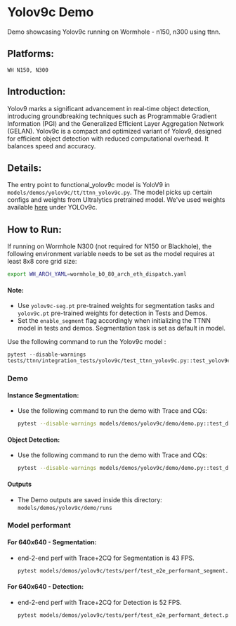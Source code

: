 # Yolov9c Demo
Demo showcasing Yolov9c running on Wormhole - n150, n300 using ttnn.

## Platforms:
    WH N150, N300

## Introduction:
Yolov9 marks a significant advancement in real-time object detection, introducing groundbreaking techniques such as Programmable Gradient Information (PGI) and the Generalized Efficient Layer Aggregation Network (GELAN). Yolov9c is a compact and optimized variant of Yolov9, designed for efficient object detection with reduced computational overhead. It balances speed and accuracy.

## Details:
The entry point to functional_yolov9c model is YoloV9 in `models/demos/yolov9c/tt/ttnn_yolov9c.py`. The model picks up certain configs and weights from Ultralytics pretrained model. We've used weights available [here](https://docs.ultralytics.com/models/yolov9/#performance-on-ms-coco-dataset) under YOLOv9c.

## How to Run:
If running on Wormhole N300 (not required for N150 or Blackhole), the following environment variable needs to be set as the model requires at least 8x8 core grid size:
```sh
export WH_ARCH_YAML=wormhole_b0_80_arch_eth_dispatch.yaml
```

#### Note:
- Use `yolov9c-seg.pt` pre-trained weights for segmentation tasks and `yolov9c.pt` pre-trained weights for detection in Tests and Demos.
- Set the `enable_segment` flag accordingly when initializing the TTNN model in tests and demos. Segmentation task is set as default in model.


Use the following command to run the Yolov9c model :
```
pytest --disable-warnings tests/ttnn/integration_tests/yolov9c/test_ttnn_yolov9c.py::test_yolov9c
```
### Demo

#### Instance Segmentation:

- Use the following command to run the demo with Trace and CQs:

  ```bash
  pytest --disable-warnings models/demos/yolov9c/demo/demo.py::test_demo[tt_model-segment-True-models/demos/yolov9c/demo/image.png-device_params0]
  ```

#### Object Detection:

- Use the following command to run the demo with Trace and CQs:

  ```bash
  pytest --disable-warnings models/demos/yolov9c/demo/demo.py::test_demo[tt_model-detect-True-models/demos/yolov9c/demo/image.png-device_params0]
  ```

#### Outputs
- The Demo outputs are saved inside this directory: `models/demos/yolov9c/demo/runs`

### Model performant

#### For 640x640 - Segmentation:
- end-2-end perf with Trace+2CQ for Segmentation is 43 FPS.

  ```bash
  pytest models/demos/yolov9c/tests/perf/test_e2e_performant_segment.py::test_e2e_performant
  ```

#### For 640x640 - Detection:
- end-2-end perf with Trace+2CQ for Detection is 52 FPS.

  ```bash
  pytest models/demos/yolov9c/tests/perf/test_e2e_performant_detect.py::test_e2e_performant
  ```

